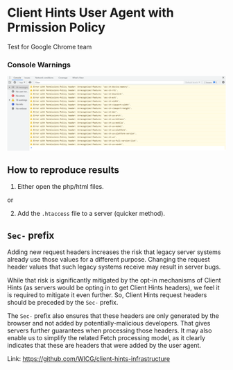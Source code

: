 # Client Hints User Agent with Prmission Policy

Test for Google Chrome team

### Console Warnings

![alt text](https://github.com/summercms/client-hints-permission-policy/blob/master/screenshot.png)

## How to reproduce results

1. Either open the php/html files.

or

2. Add the `.htaccess` file to a server (quicker method).

## `Sec-` prefix

Adding new request headers increases the risk that legacy server systems
already use those values for a different purpose. Changing the request header
values that such legacy systems receive may result in server bugs.

While that risk is significantly mitigated by the opt-in mechanisms of Client
Hints (as servers would be opting in to get Client Hints headers), we feel
it is required to mitigate it even further. So, Client Hints request headers
should be preceded by the `Sec-` prefix.

The `Sec-` prefix also ensures that these headers are only generated by the
browser and not added by potentially-malicious developers. That gives servers
further guarantees when processing those headers. It may also enable us to
simplify the related Fetch processing model, as it clearly indicates that these
are headers that were added by the user agent.

Link: https://github.com/WICG/client-hints-infrastructure
